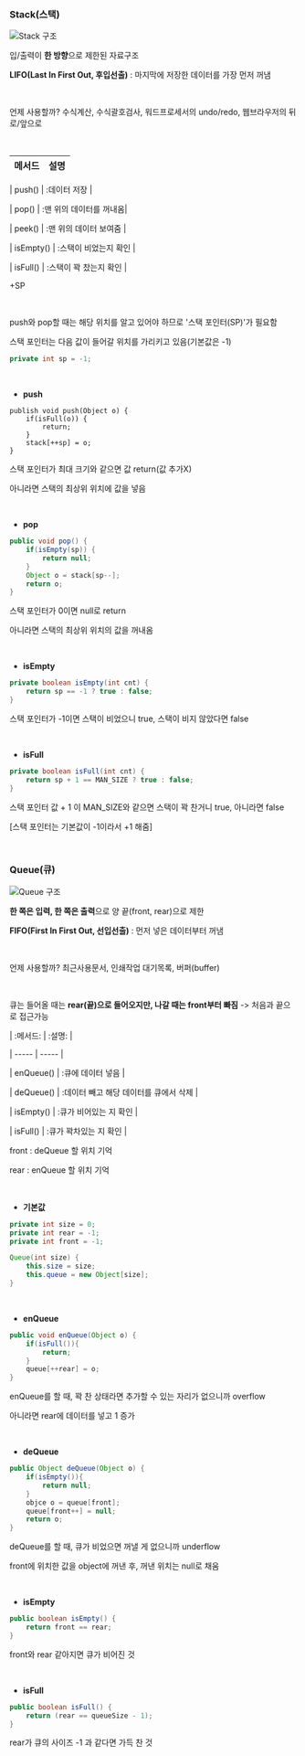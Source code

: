 ### Stack(스택)

![Stack 구조](https://github.com/ssd256/TIL/blob/main/DataStructure/images/Stack%20%EA%B5%AC%EC%A1%B0.PNG)

입/출력이 **한 방향**으로 제한된 자료구조

**LIFO(Last In First Out, 후입선출)** : 마지막에 저장한 데이터를 가장 먼저 꺼냄

<br>

언제 사용할까? 수식계산, 수식괄호검사, 워드프로세서의 undo/redo, 웹브라우저의 뒤로/앞으로

<br>

| 메서드 | 설명 |   
| ----- | ---- | 

| push() |  :데이터 저장 | 

| pop() |  :맨 위의 데이터를 꺼내옴| 

| peek() | :맨 위의 데이터 보여줌 | 

| isEmpty() | :스택이 비었는지 확인 | 

| isFull() | :스택이 꽉 찼는지 확인 | 

+SP

<br>

push와 pop할 때는 해당 위치를 알고 있어야 하므로 '스택 포인터(SP)'가 필요함

스택 포인터는 다음 값이 들어갈 위치를 가리키고 있음(기본값은 -1)

```java
private int sp = -1;
```
<br>

* **push**

```
publish void push(Object o) {
	if(isFull(o)) {
		return;
	}
	stack[++sp] = o;
}
```

스택 포인터가 최대 크기와 같으면 값 return(값 추가X)

아니라면 스택의 최상위 위치에 값을 넣음

<br>

* **pop**

```java
public void pop() {
	if(isEmpty(sp)) {
		return null;
	}
	Object o = stack[sp--];
	return o;
}
```

스택 포인터가 0이면 null로 return

아니라면 스택의 최상위 위치의 값을 꺼내옴

<br>

* **isEmpty**

```java
private boolean isEmpty(int cnt) {
	return sp == -1 ? true : false;
}
```

스택 포인터가 -1이면 스택이 비었으니 true, 스택이 비지 않았다면 false

<br>

* **isFull**

```java
private boolean isFull(int cnt) {
	return sp + 1 == MAN_SIZE ? true : false;
}
```

스택 포인터 값 + 1 이 MAN_SIZE와 같으면 스택이 꽉 찬거니 true, 아니라면 false

[스택 포인터는 기본값이 -1이라서 +1 해줌]

<br>

### Queue(큐)

![Queue 구조](https://github.com/ssd256/TIL/blob/main/DataStructure/images/Queue%20%EA%B5%AC%EC%A1%B0.PNG)

**한 쪽은 입력, 한 쪽은 출력**으로 양 끝(front, rear)으로 제한

**FIFO(First In First Out, 선입선출)** : 먼저 넣은 데이터부터 꺼냄

<br>

언제 사용할까? 최근사용문서, 인쇄작업 대기목록, 버퍼(buffer)

<br>

큐는 들어올 때는 **rear(끝)으로 들어오지만, 나갈 때는 front부터 빠짐** -> 처음과 끝으로 접근가능

| :메서드: | :설명: |

| ----- | ----- |

| enQueue() | :큐에 데이터 넣음 |

| deQueue() | :데이터 빼고 해당 데이터를 큐에서 삭제 |

| isEmpty() | :큐가 비어있는 지 확인 |

| isFull() | :큐가 꽉차있는 지 확인  |

front : deQueue 할 위치 기억

rear : enQueue 할 위치 기억

<br>

* **기본값**

```java
private int size = 0;
private int rear = -1; 
private int front = -1;

Queue(int size) {
	this.size = size;
	this.queue = new Object[size];
}
```

<br>

* **enQueue**

```java
public void enQueue(Object o) {
	if(isFull()){
		return;
	}
	queue[++rear] = o;
}
```

enQueue를 할 때, 꽉 찬 상태라면 추가할 수 있는 자리가 없으니까 overflow 

아니라면 rear에 데이터를 넣고 1 증가

<br>

* **deQueue**

```java
public Object deQueue(Object o) {
	if(isEmpty()){
		return null;
	}
	objce o = queue[front];
	queue[front++] = null;
	return o;
}
```

deQueue를 할 때, 큐가 비었으면 꺼낼 게 없으니까 underflow 

front에 위치한 값을 object에 꺼낸 후, 꺼낸 위치는 null로 채움

<br>

* **isEmpty**

```java
public boolean isEmpty() {
	return front == rear;
}
```

front와 rear 같아지면 큐가 비어진 것

<br>

* **isFull**

```java
public boolean isFull() {
	return (rear == queueSize - 1);
}
```

rear가 큐의 사이즈 -1 과 같다면 가득 찬 것 

<br>
